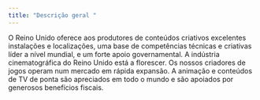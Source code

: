 ```yaml
---
title: "Descrição geral "
---
```

O Reino Unido oferece aos produtores de conteúdos criativos excelentes instalações e localizações, uma base de competências técnicas e criativas líder a nível mundial, e um forte apoio governamental.
A indústria cinematográfica do Reino Unido está a florescer. Os nossos criadores de jogos operam num mercado em rápida expansão.  A animação e conteúdos de TV de ponta são apreciados em todo o mundo e são apoiados por generosos benefícios fiscais. 
